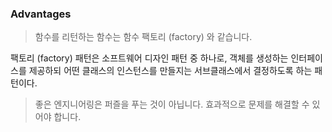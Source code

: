 ### Advantages
> 함수를 리턴하는 함수는 함수 팩토리 (factory) 와 같습니다.

팩토리 (factory) 패턴은 소프트웨어 디자인 패턴 중 하나로, 객체를 생성하는 인터페이스를 제공하되 어떤 클래스의 인스턴스를 만들지는 서브클래스에서 결정하도록 하는 패턴이다.


> 좋은 엔지니어링은 퍼즐을 푸는 것이 아닙니다. 효과적으로 문제를 해결할 수 있어야 합니다.

